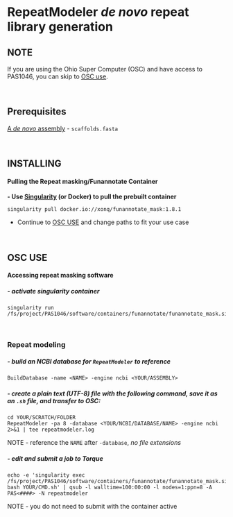 # RepeatModeler *de novo* repeat library generation

## NOTE
If you are using the Ohio Super Computer (OSC) and have access to PAS1046, you can skip to [OSC use](https://gitlab.com/xonq/tutorials/-/blob/master/repeatmodeler.md#osc-use).


<br />

## Prerequisites
[A *de novo* assembly](https://gitlab.com/xonq/tutorials/-/blob/master/assembly.md) - `scaffolds.fasta`

<br />

## INSTALLING
#### Pulling the Repeat masking/Funannotate Container
 
**- Use [Singularity](https://gitlab.com/xonq/tutorials/-/blog/master/containers.md) (or Docker) to pull the prebuilt container**
```
singularity pull docker.io://xonq/funannotate_mask:1.8.1
```

- Continue to [OSC USE](https://gitlab.com/xonq/tutorials/-/blob/master/repeatmodeler.md#osc-use) and change paths to fit your use case

<br />

## OSC USE
#### Accessing repeat masking software
##### - activate singularity container
```
singularity run /fs/project/PAS1046/software/containers/funannotate/funannotate_mask.sif
```

<br />

### Repeat modeling
##### - build an NCBI database for `RepeatModeler` to reference
```
BuildDatabase -name <NAME> -engine ncbi <YOUR/ASSEMBLY>
```

##### - create a plain text (UTF-8) file with the following command, save it as an `.sh` file, and transfer to OSC:

```
cd YOUR/SCRATCH/FOLDER
RepeatModeler -pa 8 -database <YOUR/NCBI/DATABASE/NAME> -engine ncbi 2>&1 | tee repeatmodeler.log
```
NOTE - reference the `NAME` after `-database`, *no file extensions*

##### - edit and submit a job to Torque
```
echo -e 'singularity exec /fs/project/PAS1046/software/containers/funannotate/funannotate_mask.sif bash YOUR/CMD.sh' | qsub -l walltime=100:00:00 -l nodes=1:ppn=8 -A PAS<####> -N repeatmodeler
```
NOTE - you do not need to submit with the container active

